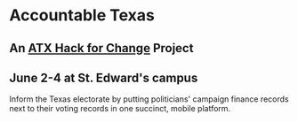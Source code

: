 # Accountable Texas

## An [ATX Hack for Change](http://atxhackforchange.org/) Project
## June 2-4 at St. Edward's campus

Inform the Texas electorate by putting politicians' campaign finance records next to their voting records in one succinct, mobile platform.
